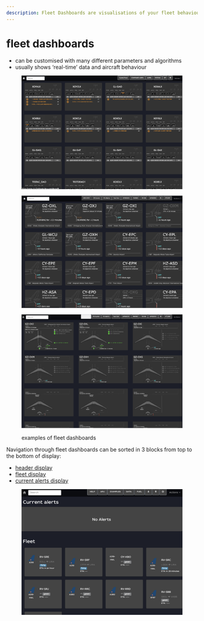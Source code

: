 ```yaml
---
description: Fleet Dashboards are visualisations of your fleet behaviour
---
```


# fleet dashboards

* can be customised with many different parameters and algorithms
* usually shows ‘real-time’ data and aircraft behaviour

<div>

<figure><img src="../../../.gitbook/assets/Screenshot 2023-01-24 at 15.16.07.png" alt=""><figcaption></figcaption></figure>

 

<figure><img src="../../../.gitbook/assets/Screenshot 2023-01-24 at 15.14.24.png" alt=""><figcaption></figcaption></figure>

 

<figure><img src="../../../.gitbook/assets/Screenshot 2023-01-24 at 15.15.00.png" alt=""><figcaption><p>examples of fleet dashboards</p></figcaption></figure>

</div>

Navigation through fleet dashboards can be sorted in 3 blocks from top to the bottom of display:

* [header display](header.md)
* [fleet display](fleet.md)
* [current alerts display](current-alerts.md)

<figure><img src="../../../.gitbook/assets/fleetview (1).png" alt=""><figcaption></figcaption></figure>
